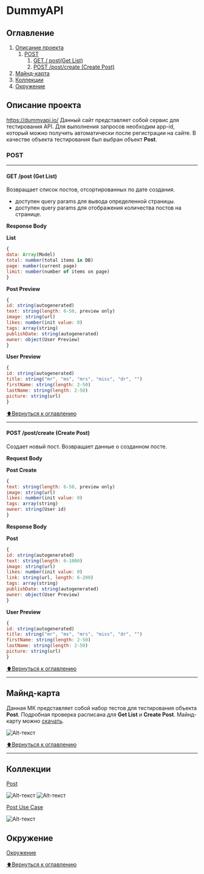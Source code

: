 # DummyAPI

## Оглавление
1. [Описание проекта](#описание-проекта)
    1. [POST](#post)
        1. [GET / post(Get List)](#get-post-get-list)
        2. [POST /post/create (Create Post)](#post-postcreate-create-post)
2. [Майнд-карта](#майнд-карта)
4. [Коллекции](#коллекции)
5. [Окружение](#окружение)

## Описание проекта

https://dummyapi.io/ Данный сайт представляет собой сервис для тестирования API. Для выполнения запросов необходим app-id, который можно получить автоматически после регистрации на сайте. В качестве объекта тестирования был выбран объект **Post**.


### POST
_____

#### GET /post (Get List)
Возвращает список постов, отсортированных по дате создания.
- доступен query params для вывода определенной страницы.
- доступен query params для отображения количества постов на странице.

**Response Body**

**List**
```javascript
{
data: Array(Model)
total: number(total items in DB)
page: number(current page)
limit: number(number of items on page)
}
```

**Post Preview**
```javascript
{
id: string(autogenerated)
text: string(length: 6-50, preview only)
image: string(url)
likes: number(init value: 0)
tags: array(string)
publishDate: string(autogenerated)
owner: object(User Preview)
}
```

**User Preview**
```javascript
{
id: string(autogenerated)
title: string("mr", "ms", "mrs", "miss", "dr", "")
firstName: string(length: 2-50)
lastName: string(length: 2-50)
picture: string(url)
}
```

[:arrow_up:Вернуться к оглавлению](#оглавление)

_____
#### POST /post/create (Create Post)
Создает новый пост. Возвращает данные о созданном посте.

**Request Body**

**Post Create**
```javascript
{
text: string(length: 6-50, preview only)
image: string(url)
likes: number(init value: 0)
tags: array(string)
owner: string(User id)
}
```

**Response Body**

**Post**
```javascript
{
id: string(autogenerated)
text: string(length: 6-1000)
image: string(url)
likes: number(init value: 0)
link: string(url, length: 6-200)
tags: array(string)
publishDate: string(autogenerated)
owner: object(User Preview)
}
```

**User Preview**
```javascript
{
id: string(autogenerated)
title: string("mr", "ms", "mrs", "miss", "dr", "")
firstName: string(length: 2-50)
lastName: string(length: 2-50)
picture: string(url)
}
```

[:arrow_up:Вернуться к оглавлению](#оглавление)

_____

## Майнд-карта
Данная МК представляет собой набор тестов для тестирования объекта **Post**. Подробная проверка расписана для **Get List** и **Create Post**.
Майнд-карту можно [скачать](https://github.com/LesyaTester/DummyAPI/blob/main/DummyAPI.xmind).

![Alt-текст](https://i.imgur.com/WAkMnDj.png "МК")

[:arrow_up:Вернуться к оглавлению](#оглавление)

_____

## Коллекции
[Post](https://github.com/LesyaTester/DummyAPI/blob/main/Post.postman_collection.json)

![Alt-текст](https://github.com/HappyToster/DummyAPI/assets/97261554/89c5d826-d236-44aa-b2d4-07a090b827cf)
![Alt-текст](https://github.com/HappyToster/DummyAPI/assets/97261554/c4fb4290-e8f6-47cf-8946-fdc69f5e046a)

[Post Use Case](https://github.com/LesyaTester/DummyAPI/blob/main/PostUseCase.postman_collection.json)

![Alt-текст](https://github.com/HappyToster/DummyAPI/assets/97261554/d016550b-3839-47c0-aa83-e86efd2c36ce)

## Окружение
[Окружение](https://github.com/LesyaTester/DummyAPI/blob/main/DummiAPI.postman_environment.json)

[:arrow_up:Вернуться к оглавлению](#оглавление)
